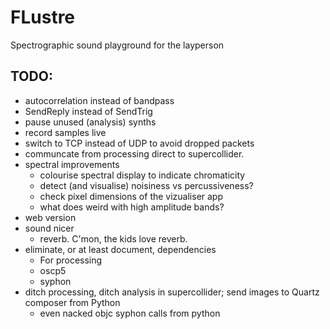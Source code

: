FLustre
========

Spectrographic sound playground for the layperson

TODO:
-----

* autocorrelation instead of bandpass
* SendReply instead of SendTrig
* pause unused (analysis) synths
* record samples live
* switch to TCP instead of UDP to avoid dropped packets
* communcate from processing direct to supercollider.
* spectral improvements
  * colourise spectral display to indicate chromaticity
  * detect (and visualise) noisiness vs percussiveness?
  * check pixel dimensions of the vizualiser app
  * what does weird with high amplitude bands?
* web version
* sound nicer
  * reverb. C'mon, the kids love reverb.
* eliminate, or at least document, dependencies
  * For processing
  * oscp5
  * syphon
* ditch processing, ditch analysis in supercollider; send images to Quartz composer from Python
  * even nacked objc syphon calls from python
